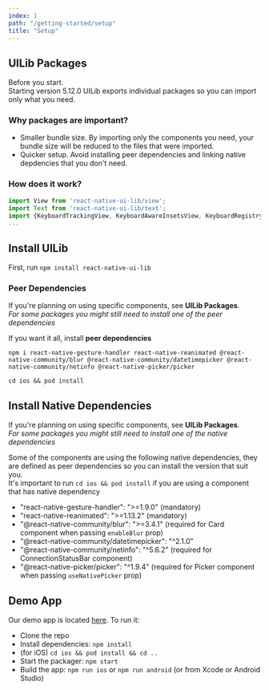 ```yaml
---
index: 1
path: "/getting-started/setup"
title: "Setup"
---
```


## UILib Packages
Before you start.  
Starting version 5.12.0 UILib exports individual packages so you can import only what you need.  

### Why packages are important?
- Smaller bundle size. By importing only the components you need, your bundle size will be reduced to the files that were imported.
- Quicker setup. Avoid installing peer dependencies and linking native depdencies that you don't need. 

### How does it work?
```javascript
import View from 'react-native-ui-lib/view';
import Text from 'react-native-ui-lib/text';
import {KeyboardTrackingView, KeyboardAwareInsetsView, KeyboardRegistry, KeyboardAccessoryView, KeyboardUtils} from 'react-native-ui-lib/keyboard';
...
```


## Install UILib

First, run `npm install react-native-ui-lib`

### Peer Dependencies
If you're planning on using specific components, see **UILib Packages**.  
*For some packages you might still need to install one of the peer dependencies*

If you want it all, install **peer dependencies**
```
npm i react-native-gesture-handler react-native-reanimated @react-native-community/blur @react-native-community/datetimepicker @react-native-community/netinfo @react-native-picker/picker

cd ios && pod install
```


## Install Native Dependencies
If you're planning on using specific components, see **UILib Packages**.  
*For some packages you might still need to install one of the native dependencies*

Some of the components are using the following native dependencies, they are defined as peer dependencies so you can install the version that suit you.  
It's important to run `cd ios && pod install` if you are using a component that has native dependency 

- "react-native-gesture-handler": ">=1.9.0" (mandatory)
- "react-native-reanimated": ">=1.13.2" (mandatory)
- "@react-native-community/blur": ">=3.4.1" (required for Card component when passing `enableBlur` prop)
- "@react-native-community/datetimepicker": "^2.1.0"
- "@react-native-community/netinfo": "^5.6.2" (required for ConnectionStatusBar component)
- "@react-native-picker/picker": "^1.9.4" (required for Picker component when passing `useNativePicker` prop)

## Demo App

Our demo app is located [here](https://github.com/wix/react-native-ui-lib/tree/master/demo). To run it:

- Clone the repo
- Install dependencies: `npm install`
- (for iOS) `cd ios && pod install && cd ..`
- Start the packager: `npm start`
- Build the app: `npm run ios` or `npm run android` (or from Xcode or Android Studio)
